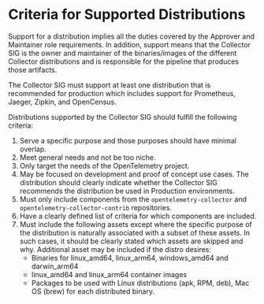 # Criteria for Supported Distributions

Support for a distribution implies all the duties covered by the Approver and Maintainer role requirements. In addition, support means that the Collector SIG is the owner and maintainer of the binaries/images of the different Collector distributions and is responsible for the pipeline that produces those artifacts.

The Collector SIG must support at least one distribution that is recommended for production which includes support for Prometheus, Jaeger, Zipkin, and OpenCensus.

Distributions supported by the Collector SIG should fulfill the following criteria:

1. Serve a specific purpose and those purposes should have minimal overlap.
2. Meet general needs and not be too niche.
3. Only target the needs of the OpenTelemetry project.
4. May be focused on development and proof of concept use cases.  The distribution should clearly indicate whether the Collector SIG recommends the distribution be used in Production environments.
5. Must only include components from the `opentelemetry-collector` and `opentelemetry-collector-contrib` repositories.
6. Have a clearly defined list of criteria for which components are included.
7. Must include the following assets except where the specific purpose of the distribution is naturally associated with a subset of these assets. In such cases, it should be clearly stated which assets are skipped and why.  Additional asset may be included if the distro desires:
    - Binaries for linux_amd64, linux_arm64, windows_amd64 and darwin_arm64
    - linux_amd64 and linux_arm64 container images
    - Packages to be used with Linux distributions (apk, RPM, deb), Mac OS (brew) for each distributed binary.



